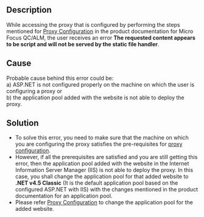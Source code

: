 ## Description

While accessing the proxy that is configured by performing the steps mentioned for [Proxy Configuration](../../../../connectors/micro-focus-alm-qc.md#proxy-configuration-steps) in the product documentation for Micro Focus QC/ALM, the user receives an error **The requested content appears to be script and will not be served by the static file handler**.

## Cause

Probable cause behind this error could be:  
a) ASP.NET is not configured properly on the machine on which the user is configuring a proxy or  
b) the application pool added with the website is not able to deploy the proxy.

## Solution

* To solve this error, you need to make sure that the machine on which you are configuring the proxy satisfies the pre-requisites for [proxy configuration](../../../../connectors/micro-focus-alm-qc.md#proxy-configuration).  
* However, if all the prerequisites are satisfied and you are still getting this error, then the application pool added with the website in the Internet Information Server Manager (IIS) is not able to deploy the proxy. In this case, you shall change the application pool for that added website to **.NET v4.5 Classic** (It is the default application pool based on the configured ASP.NET with IIS) with the changes mentioned in the product documentation for an application pool.  
* Please refer [Proxy Configuration](../../../../connectors/micro-focus-alm-qc.md#proxy-configuration-steps) to change the application pool for the added website.
